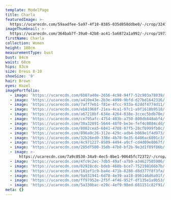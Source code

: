 ```yaml
---
template: ModelPage
title: Charla
featuredImage: >-
  https://ucarecdn.com/59aadfee-5a97-4f10-8385-035d858ddbe0/-/crop/3241x1408/0,284/-/preview/
imageThumbnail: >-
  https://ucarecdn.com/364bab7f-39a0-42b8-ac41-5a6872a1a992/-/crop/1973x2679/230,0/-/preview/
firstName: Charla
collection: Women
height: 180cm
measurementType: bust
bust: 84cm
waist: 68cm
hips: 83cm
size: Dress 8-10
shoeSize: '9'
hair: Brown
eyes: Hazel
imagePortfolio:
  - image: 'https://ucarecdn.com/6b87a40e-2656-4c98-94f7-52c903a78839/'
  - image: 'https://ucarecdn.com/a410e43e-2b3e-4999-9bfd-d27bd1642316/'
  - image: 'https://ucarecdn.com/7aff7eb1-f81e-4fcc-933a-62ddf4774d11/'
  - image: 'https://ucarecdn.com/eb81968f-21ea-4ca1-97c1-a9f1618b9518/'
  - image: 'https://ucarecdn.com/a67218bf-634e-4264-838e-3ccec5bdb70e/'
  - image: 'https://ucarecdn.com/ce795afc-4754-403b-a750-800db848abf4/'
  - image: 'https://ucarecdn.com/30a32891-5644-48f0-be3e-fef4c0884cdd/'
  - image: 'https://ucarecdn.com/8002cea5-6841-4708-87f5-28cfb999fb8c/'
  - image: 'https://ucarecdn.com/896a9c26-312e-429c-adb4-b069e1f4d973/'
  - image: 'https://ucarecdn.com/32b26ed0-338e-4b70-9e35-6406ac6891c3/'
  - image: 'https://ucarecdn.com/4c971227-8509-4494-a9cf-cd4d09e8067f/'
  - image: 'https://ucarecdn.com/285df500-35db-47b0-bf2b-9e3d1f89f86b/'
  - image: >-
      https://ucarecdn.com/7a9c0530-34a9-4ec5-8be1-90645fc72372/-/crop/2162x3052/0,0/-/preview/
  - image: 'https://ucarecdn.com/4fc9c2ec-7db5-49af-a7b9-a34627505986/'
  - image: 'https://ucarecdn.com/02928cdc-bdeb-468b-bce7-752198166b7b/'
  - image: 'https://ucarecdn.com/181ef1c9-ba4e-471b-8288-d8d377f8f3fa/'
  - image: 'https://ucarecdn.com/9a931941-6d78-4e39-aa18-896146d6a91f/'
  - image: 'https://ucarecdn.com/ff97952e-2f5f-4f46-952f-df135e1a9b53/'
  - image: 'https://ucarecdn.com/5a330bac-e29c-4ef9-98ed-681151c82f91/'
meta: {}
---
```



